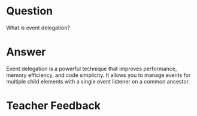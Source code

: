 # Question
What is event delegation?

# Answer
Event delegation is a powerful technique that improves performance, memory efficiency, and code simplicity. It allows you to manage events for multiple child elements with a single event listener on a common ancestor.

# Teacher Feedback